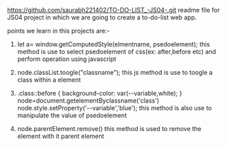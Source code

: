 https://github.com/saurabh221402/TO-DO-LIST_-JS04-.git
readme file for JS04 project in which we are going to create a to-do-list web app.

points we learn in this projects are:-

1. let a= window.getComputedStyle(elmentname, psedoelement);
 this method is use to select psedoelement of css(ex: after,before etc) and perform operation using javascript

2. node.classList.toogle("classname");
 this js method is use to toogle a class within a element

3. .class::before {
    background-color: var(--variable,white);
}
node=document.getelementByclassname('class')
node.style.setProperty('--variable','blue');
this method is also use to manipulate the value of psedoelement

4. node.parentElement.remove()
this method is used to remove the element with it parent element
